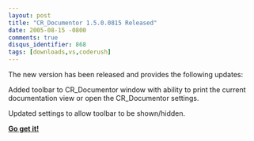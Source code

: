 ```yaml
---
layout: post
title: "CR_Documentor 1.5.0.0815 Released"
date: 2005-08-15 -0800
comments: true
disqus_identifier: 868
tags: [downloads,vs,coderush]
---
```

The new version has been released and provides the following updates:

Added toolbar to CR_Documentor window with ability to print the current
documentation view or open the CR_Documentor settings.

Updated settings to allow toolbar to be shown/hidden.

 **[Go get
it!](/archive/2004/11/15/cr_documentor-the-documentor-plug-in-for-dxcore.aspx)**
